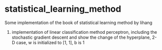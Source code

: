 # statistical_learning_method
Some implementation of the book of statistical learning method by lihang

1. implementation of linear classification method perceptron, 
including the stochastic gradient descent and show the change of the hyperplane, 
2-D case, w is initialized to [1, 1], b is 1
